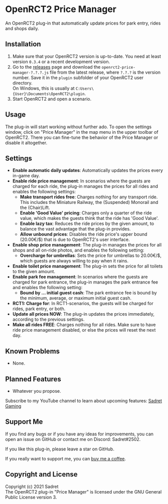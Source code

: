 # OpenRCT2 Price Manager

An OpenRCT2 plug-in that automatically update prices for park entry, rides and shops daily.

## Installation

1. Make sure that your OpenRCT2 version is up-to-date. You need at least version `0.3.4` or a recent development version.
2. Go to the [releases](https://github.com/Sadret/openrct2-price-manager/releases) page and download the `openrct2-price-manager-?.?.?.js` file from the latest release, where `?.?.?` is the version number. Save it in the `plugin` subfolder of your OpenRCT2 user directory.\
On Windows, this is usually at `C:Users\{User}\Documents\OpenRCT2\plugin`.
3. Start OpenRCT2 and open a scenario.

## Usage

The plug-in will start working without further ado. To open the settings window, click on "Price Manager" in the map menu in the upper toolbar of OpenRCT2. There you can fine-tune the behavior of the Price Manager or disable it altogether.

## Settings

- **Enable automatic daily updates**: Automatically updates the prices every in-game day.
- **Enable ride price management**: In scenarios where the guests are charged for each ride, the plug-in manages the prices for all rides and enables the following settings:
  - **Make transport rides free**: Charges nothing for any transport ride. This includes the Miniature Railway, the (Suspended) Monorail and the (Chair)Lift.
  - **Enable 'Good Value' pricing**: Charges only a quarter of the ride value, which makes the guests think that the ride has 'Good Value'.
  - **Enable lazy tax**: Reduces the ride prices by the given amount, to balance the vast advantage that the plug-in provides.
  - **Allow unbound prices**: Disables the ride price's upper bound (20.00€/$) that is due to OpenRCT2's user interface.
- **Enable shop price management**: The plug-in manages the prices for all shops and all on-ride photos, and enables the following setting:
  - **Overcharge for umbrellas**: Sets the price for umbrellas to 20.00€/$, which guests are always willing to pay when it rains.
- **Enable toilet price management**: The plug-in sets the price for all toilets to the given amount.
- **Enable park fee management**: In scenarios where the guests are charged for park entrance, the plug-in manages the park entrance fee and enables the following setting:
  - **Bound by ... initial guest cash**: The park entrance fee is bound by the minimum, average, or maximum initial guest cash.
- **RCT1: Charge for**: In RCT1-scenarios, the guests will be charged for rides, park entry, or both.
- **Update all prices NOW**: The plug-in updates the prices immediately, according to the previous settings.
- **Make all rides FREE**: Charges nothing for all rides. Make sure to have ride price management disabled, or else the prices will reset the next day.

## Known Problems

- None.

## Planned Features

- Whatever you propose.

Subscribe to my YouTube channel to learn about upcoming features:
[Sadret Gaming](https://www.youtube.com/channel/UCLF2DGVDbo_Od5K4MeGNTRQ/)

## Support Me

If you find any bugs or if you have any ideas for improvements, you can open an issue on GitHub or contact me on Discord: Sadret#2502.

If you like this plug-in, please leave a star on GitHub.

If you really want to support me, you can [buy me a coffee](https://www.BuyMeACoffee.com/SadretGaming).

## Copyright and License

Copyright (c) 2021 Sadret\
The OpenRCT2 plug-in "Price Manager" is licensed under the GNU General Public License version 3.
